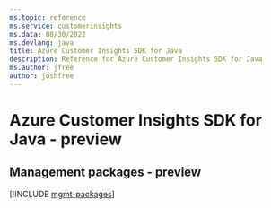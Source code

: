 ```yaml
---
ms.topic: reference
ms.service: customerinsights
ms.data: 08/30/2022
ms.devlang: java
title: Azure Customer Insights SDK for Java
description: Reference for Azure Customer Insights SDK for Java
ms.author: jfree
author: joshfree
---
```

# Azure Customer Insights SDK for Java - preview

## Management packages - preview
[!INCLUDE [mgmt-packages](customer-insights-mgmt-index.md)]